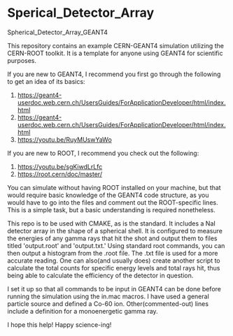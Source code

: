 # Sperical_Detector_Array
Spherical_Detector_Array_GEANT4

This repository contains an example CERN-GEANT4 simulation utilizing the CERN-ROOT toolkit. It is a template for anyone using GEANT4 for scientific purposes.

If you are new to GEANT4, I recommend you first go through the following to get an idea of its basics:
  1. https://geant4-userdoc.web.cern.ch/UsersGuides/ForApplicationDeveloper/html/index.html
  2. https://geant4-userdoc.web.cern.ch/UsersGuides/ForApplicationDeveloper/html/index.html
  3. https://youtu.be/RuyMUswYaWo
     
If you are new to ROOT, I recommend you check out the following:
  1. https://youtu.be/sgKiwdLrLfc
  2. https://root.cern/doc/master/
     
You can simulate without having ROOT installed on your machine, but that would require basic knowledge of the GEANT4 code structure, as you would have to go into the files and comment out the ROOT-specific lines. This is a simple task, but a basic understanding is required nonetheless.

This repo is to be used with CMAKE, as is the standard. It includes a NaI detector array in the shape of a spherical shell. It is configured to measure the energies of any gamma rays that hit the shot and output them to files titled 'output.root' and 'output.txt.' Using standard root commands, you can then output a histogram from the .root file. The .txt file is used for a more accurate reading. One can also(and usually does) create another script to calculate the total counts for specific energy levels and total rays hit, thus being able to calculate the efficiency of the detector in question. 

I set it up so that all commands to be input in GEANT4 can be done before running the simulation using the in.mac macros. I have used a general particle source and defined a Co-60 ion. Other(commented-out) lines include a definition for a monoenergetic gamma ray. 

I hope this help! Happy science-ing!
